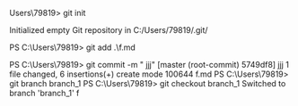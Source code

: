 Users\79819> git init

Initialized empty Git repository in C:/Users/79819/.git/

PS C:\Users\79819> git add .\f.md

PS C:\Users\79819> git commit -m " jjj"
[master (root-commit) 5749df8]  jjj
 1 file changed, 6 insertions(+)
 create mode 100644 f.md
PS C:\Users\79819> git branch branch_1
PS C:\Users\79819> git checkout branch_1
Switched to branch 'branch_1'
f